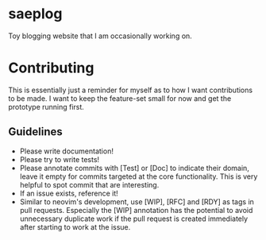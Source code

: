 # saeplog

Toy blogging website that I am occasionally working on.

# Contributing

This is essentially just a reminder for myself as to how I want
contributions to be made. I want to keep the feature-set small for now and
get the prototype running first.

## Guidelines

* Please write documentation!
* Please try to write tests!
* Please annotate commits with [Test] or [Doc] to indicate their domain,
  leave it empty for commits targeted at the core functionality. This is
  very helpful to spot commit that are interesting.
* If an issue exists, reference it!
* Similar to neovim's development, use [WIP], [RFC] and [RDY] as tags in
  pull requests. Especially the [WIP] annotation has the potential to avoid
  unnecessary duplicate work if the pull request is created immediately
  after starting to work at the issue.


